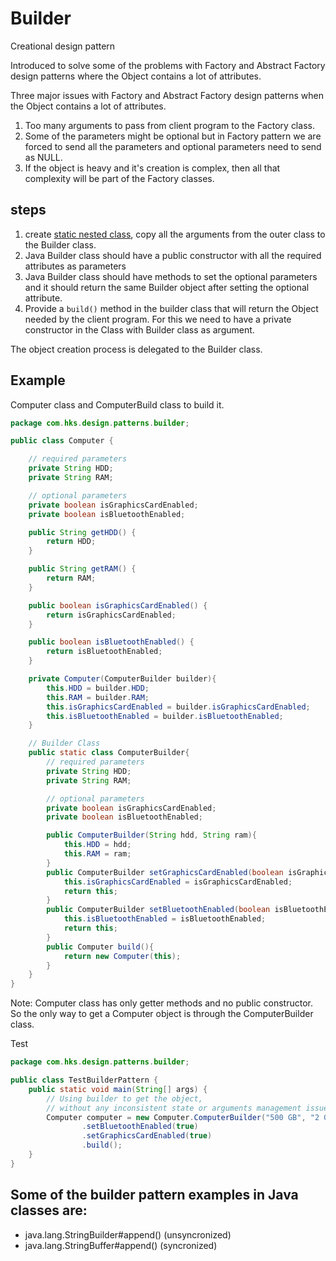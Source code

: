 # Builder

Creational design pattern

Introduced to solve some of the problems with Factory and Abstract Factory design patterns where the Object contains a lot of attributes.

Three major issues with Factory and Abstract Factory design patterns when the Object contains a lot of attributes.
1. Too many arguments to pass from client program to the Factory class.
2. Some of the parameters might be optional but in Factory pattern we are forced to send all the parameters and optional parameters need to send as NULL.
3. If the object is heavy and it's creation is complex, then all that complexity will be part of the Factory classes.

<!--
We can solve the issues with large number of parameters by providing a constructor with required parameters and then different setter methods to set the optional parameters. The problem with this approach is that the Object state will be inconsistent until unless all the attributes are set explicitly. Builder pattern solves the issue with large number of optional parameters and inconsistent state by providing a way to build the object step-by-step and provide a method that will actually return the final Object.
-->

## steps
1. create [static nested class](https://www.digitalocean.com/community/tutorials/java-inner-class), copy all the arguments from the outer class to the Builder class.
2. Java Builder class should have a public constructor with all the required attributes as parameters
3. Java Builder class should have methods to set the optional parameters and it should return the same Builder object after setting the optional attribute.
4. Provide a `build()` method in the builder class that will return the Object needed by the client program. For this we need to have a private constructor in the Class with Builder class as argument.

The object creation process is delegated to the Builder class.

## Example
Computer class and ComputerBuild class to build it.

```java
package com.hks.design.patterns.builder;

public class Computer {

    // required parameters
    private String HDD;
    private String RAM;

    // optional parameters
    private boolean isGraphicsCardEnabled;
    private boolean isBluetoothEnabled;

    public String getHDD() {
        return HDD;
    }

    public String getRAM() {
        return RAM;
    }

    public boolean isGraphicsCardEnabled() {
        return isGraphicsCardEnabled;
    }

    public boolean isBluetoothEnabled() {
        return isBluetoothEnabled;
    }

    private Computer(ComputerBuilder builder){
        this.HDD = builder.HDD;
        this.RAM = builder.RAM;
        this.isGraphicsCardEnabled = builder.isGraphicsCardEnabled;
        this.isBluetoothEnabled = builder.isBluetoothEnabled;
    }

    // Builder Class
    public static class ComputerBuilder{
        // required parameters
        private String HDD;
        private String RAM;

        // optional parameters
        private boolean isGraphicsCardEnabled;
        private boolean isBluetoothEnabled;

        public ComputerBuilder(String hdd, String ram){
            this.HDD = hdd;
            this.RAM = ram;
        }
        public ComputerBuilder setGraphicsCardEnabled(boolean isGraphicsCardEnabled){
            this.isGraphicsCardEnabled = isGraphicsCardEnabled;
            return this;
        }
        public ComputerBuilder setBluetoothEnabled(boolean isBluetoothEnabled){
            this.isBluetoothEnabled = isBluetoothEnabled;
            return this;
        }
        public Computer build(){
            return new Computer(this);
        }
    }
}

```
Note: Computer class has only getter methods and no public constructor. So the only way to get a Computer object is through the ComputerBuilder class.

Test

```java
package com.hks.design.patterns.builder;

public class TestBuilderPattern {
    public static void main(String[] args) {
        // Using builder to get the object,
        // without any inconsistent state or arguments management issues
        Computer computer = new Computer.ComputerBuilder("500 GB", "2 GB")
                .setBluetoothEnabled(true)
                .setGraphicsCardEnabled(true)
                .build();
    }
}

```

## Some of the builder pattern examples in Java classes are:
- java.lang.StringBuilder#append() (unsyncronized)
- java.lang.StringBuffer#append() (syncronized)


<!--
https://blogs.oracle.com/javamagazine/post/exploring-joshua-blochs-builder-design-pattern-in-java

https://in-kotlin.com/design-patterns/builder-pattern/
-->